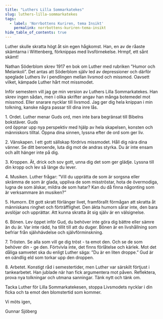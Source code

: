 ```yaml
---
title: "Luthers Lilla Sommarkatekes"
slug: luthers-lilla-sommarkatekes
tags:
  - label: 'Norrbottens Kuriren, tema Insikt'
    permalink: norrbottens-kuriren-tema-insikt
hide_table_of_contents: true
---
```

Luther skulle skratta högt åt sin egen hågkomst. Han, en av de råaste skämtarna i Wittenberg, förknippas med livsförnekelse. Hrmpf, ett sånt skämt!

<!--truncate-->

Nathan Söderblom skrev 1917 en bok om Luther med rubriken ”Humor och Melankoli”. Det antas att Söderblom själv led av depressioner och därför speglade Luthers liv i pendlingen mellan livsmod och missmod. Oavsett vilket, kämpade Luther hårt mot missmodet.

Inför semestern vill jag ge min version av Luthers Lilla Sommarkatekes. Han skrev ingen sådan, men i olika skrifter angav han många botemedel mot missmod. Eller snarare nycklar till livsmod. Jag ger dig hela knippan i min tolkning, kanske några passar till dina inre lås.

1\. Ordet. Luther menar Guds ord, men inte bara begränsat till Bibelns bokstäver. Guds  
ord öppnar upp nya perspektiv med hjälp av hela skapelsen, konsten och människors tilltal. Öppna dina sinnen, lyssna efter de ord som ger liv.

2\. Vänskapen. I ett gott sällskap fördrivs missmodet. Håll dig nära dina vänner. Se ditt beroende, luta dig mot de andras styrka. Du är inte ensam och allt hänger inte på dig.

3\. Kroppen. Ät, drick och sov gott, unna dig det som ger glädje. Lyssna till din kropp och lev så länge du lever.

4\. Musiken. Luther frågar: ”Vill du upprätta de som är sorgsna eller skrämma de som är glada, uppliva de som misströstar, hota de övermodiga, lugna de som älskar, mildra de som hatar? Kan du då finna någonting som är verksammare än musiken?”

5\. Humorn. Ett gott skratt förlänger livet, framförallt förmågan att skratta åt människans ringhet och förträfflighet. Den äkta humorn sårar inte, den bara avslöjar och upprättar. Att kunna skratta åt sig själv är en välsignelse.

6\. Bönen. Lev öppet inför Gud, du behöver inte göra dig bättre eller sämre än du är. Var inte rädd, ha tillit till att du duger. Bönen är en livshållning som befriar från självhävdelse och självförminskning.

7\. Trösten. Se alla som vill ge dig tröst - ta emot den. Och se de som behöver din - ge den. Förtvivla inte, det finns förlåtelse och kärlek. Mot det dåliga samvetet ska du enligt Luther säga: ”Du är en liten droppe.” Gud är en oändlig eld som torkar upp den droppen.

8\. Arbetet. Konstigt råd i semestertider, men Luther var särskilt förtjust i tankearbetet. Han jublade när han fick argumentera mot påven. Reflektera, prova nya tolkningar och utmana sanningar. Tänk nytt och tänk om.

Tacka Luther för Lilla Sommarkatekesen, stoppa Livsmodets nycklar i din ficka och ta emot den blomstertid som kommer.

Vi möts igen,

Gunnar Sjöberg
